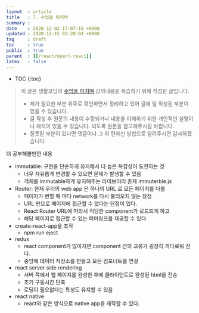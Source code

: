 ```yaml
---
layout  : article
title   : 7. 수업을 마치며
summary : 
date    : 2020-12-02 17:07:19 +0900
updated : 2020-12-15 02:20:04 +0900
tag     : draft
toc     : true
public  : true
parent  : [[/react/opent-react]]
latex   : false
---
```

* TOC
{:toc}

> 이 글은 생활코딩의 [수업을 마치며](https://opentutorials.org/module/4058/24740) 강의내용을 복습하기 위해 작성한 글입니다.
>
> * 제가 필요한 부분 위주로 확인하면서 정리하고 있어 글에 덜 작성된 부분이 있을 수 있습니다.
> * 글 작성 후 원문의 내용이 수정되거나 내용을 이해하기 위한 개인적인 설명이나 해석이 있을 수 있습니다. 되도록 원문을 참고해주시길 바랍니다.
> * 잘못된 부분이 있다면 댓글이나 그 외 편하신 방법으로 알려주시면 감사하겠습니다.

더 공부해볼만한 내용

* immutable: 구현을 단순하게 유지해서 더 높은 복잡성이 도전하는 것
    * 너무 자유롭게 변경할 수 있으면 문제가 발생할 수 있음
    * 객체를 immutable하게 유지해주는 라이브러리 존제 immuterble.js
* Router: 현재 우리의 web app 은 하나의 URL 로 모든 페이지를 다룸
    * 페이지가 변할 때 마다 network를 다시 불러오지 않는 장점
    * URL 만으로 페이지에 접근할 수 없다는 단점이 있다.
    * React Router URL에 따라서 적당한 component가 로드되게 하고
    * 해당 페이지로 접근할 수 있는 퍼머링크를 제공할 수 있다
* create-react-app을 조작
    * npm run eject
* redux
    * react component가 많아지면 component 간의 교류가 굉장히 까다로워 진다.
    * 중앙에 데이터 저장소를 만들고 모든 컴포너트를 연걸
* react server side rendering
    * 서버 쪽에서 웹 페이지를 완성한 후에 클라이언트로 완성된 html을 전송
    * 초기 구동시간 단축
    * 로딩이 필요없다는 특성도 유지할 수 있음
* react native
    * react와 같은 방식으로 native app을 제작할 수 있다.  
